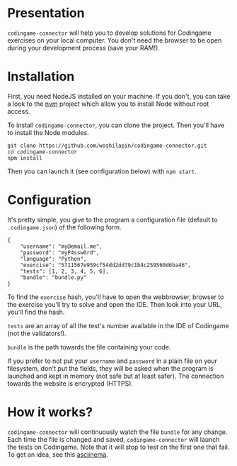 # Presentation
`codingame-connector` will help you to develop solutions for Codingame exercises
on your local computer.  You don't need the browser to be open during your
development process (save your RAM!).

# Installation
First, you need NodeJS installed on your machine.  If you don't, you can take a
look to the [nvm](https://github.com/creationix/nvm) project which allow you to
install Node without root access.

To install `codingame-connector`, you can clone the project.  Then you'll have
to install the Node modules.

```
git clone https://github.com/woshilapin/codingame-connector.git
cd codingame-connector
npm install
```

Then you can launch it (see configuration below) with `npm start`.

# Configuration
It's pretty simple, you give to the program a configuration file (default to
`.codingame.json`) of the following form.

```
{
	"username": "my@email.me",
	"password": "myP4ssw0rd",
	"language": "Python",
	"exercise": "5711567e959cf54dd2dd79c1b4c259560d6ba46",
	"tests": [1, 2, 3, 4, 5, 6],
	"bundle": "bundle.py"
}
```

To find the `exercise` hash, you'll have to open the webbrowser, browser to the
exercise you'll try to solve and open the IDE.  Then look into your URL, you'll
find the hash.

`tests` are an array of all the test's number available in the IDE of Codingame
(not the validators!).

`bundle` is the path towards the file containing your code.

If you prefer to not put your `username` and `password` in a plain file on your
filesystem, don't put the fields, they will be asked when the program is
launched and kept in memory (not safe but at least safer).  The connection
towards the website is encrypted (HTTPS).

# How it works?
`codingame-connector` will continuously watch the file `bundle` for any change.
Each time the file is changed and saved, `codingame-connector` will launch the
tests on Codingame.  Note that it will stop to test on the first one that fail.
To get an idea, see this [asciinema](https://asciinema.org).

<script
	type="text/javascript"
	src="https://asciinema.org/a/7mr1ji4yqqs2xxt4an769nmn8.js"
	id="asciicast-7mr1ji4yqqs2xxt4an769nmn8" async>
</script>

